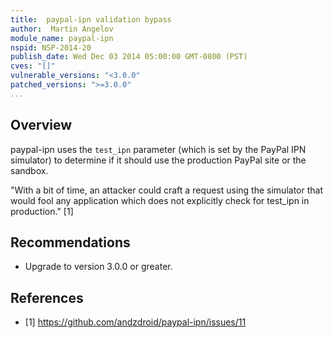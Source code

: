 ```yaml
---
title:  paypal-ipn validation bypass
author:  Martin Angelov
module_name: paypal-ipn
nspid: NSP-2014-20
publish_date: Wed Dec 03 2014 05:00:00 GMT-0800 (PST) 
cves: "[]"
vulnerable_versions: "<3.0.0"
patched_versions: ">=3.0.0"
...
```


## Overview

paypal-ipn uses the `test_ipn` parameter (which is set by the PayPal IPN simulator) to determine if it should use the production PayPal site or the sandbox. 

"With a bit of time, an attacker could craft a request using the simulator that would fool any application which does not explicitly check for test_ipn in production." [1]


## Recommendations
- Upgrade to version 3.0.0 or greater.

## References
- [1] https://github.com/andzdroid/paypal-ipn/issues/11
